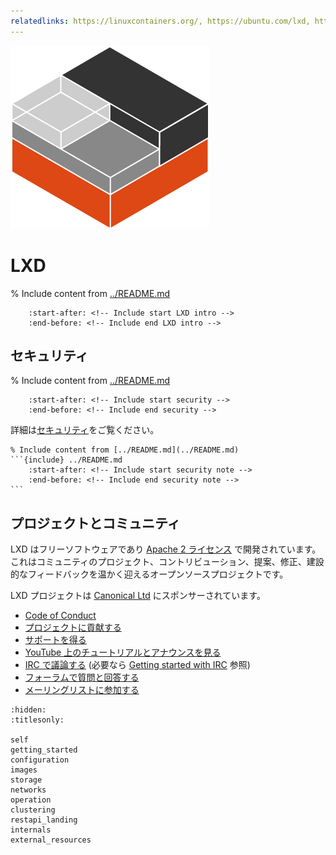 ```yaml
---
relatedlinks: https://linuxcontainers.org/, https://ubuntu.com/lxd, https://ubuntu.com/blog/open-source-for-beginners-dev-environment-with-lxd
---
```


[![LXD](../doc/_static/download/containers.png)](https://linuxcontainers.org/lxd)

# LXD

% Include content from [../README.md](../README.md)
```{include} ../README.md
    :start-after: <!-- Include start LXD intro -->
    :end-before: <!-- Include end LXD intro -->
```

## セキュリティ

% Include content from [../README.md](../README.md)
```{include} ../README.md
    :start-after: <!-- Include start security -->
    :end-before: <!-- Include end security -->
```

詳細は[セキュリティ](security.md)をご覧ください。

````{important}
% Include content from [../README.md](../README.md)
```{include} ../README.md
    :start-after: <!-- Include start security note -->
    :end-before: <!-- Include end security note -->
```
````

## プロジェクトとコミュニティ

LXD はフリーソフトウェアであり [Apache 2 ライセンス](https://www.apache.org/licenses/LICENSE-2.0) で開発されています。
これはコミュニティのプロジェクト、コントリビューション、提案、修正、建設的なフィードバックを温かく迎えるオープンソースプロジェクトです。

LXD プロジェクトは [Canonical Ltd](https://www.canonical.com) にスポンサーされています。

- [Code of Conduct](https://github.com/lxc/lxd/blob/master/CODE_OF_CONDUCT.md) <!-- wokeignore:rule=master -->
- [プロジェクトに貢献する](contributing.md)
- [サポートを得る](support.md)
- [YouTube 上のチュートリアルとアナウンスを見る](https://www.youtube.com/c/LXDvideos)
- [IRC で議論する](https://web.libera.chat/#lxc) (必要なら [Getting started with IRC](https://discuss.linuxcontainers.org/t/getting-started-with-irc/11920) 参照)
- [フォーラムで質問と回答する](https://discuss.linuxcontainers.org)
- [メーリングリストに参加する](https://lists.linuxcontainers.org)

```{toctree}
:hidden:
:titlesonly:

self
getting_started
configuration
images
storage
networks
operation
clustering
restapi_landing
internals
external_resources
```
